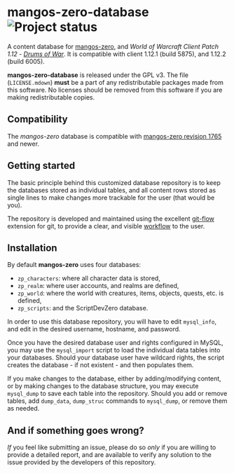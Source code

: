 mangos-zero-database ![Project status](http://getmangos.com/assets/img/repository-status-maintained.png)
====================
A content database for [mangos-zero][10], and *World of Warcraft Client Patch
1.12* - [_Drums of War_][50]. It is compatible with client 1.12.1 (build 5875),
and 1.12.2 (build 6005).

**mangos-zero-database** is released under the GPL v3.  The file (`LICENSE.mdown`)
**must** be a part of any redistributable packages made from this software.  No
licenses should be removed from this software if you are making redistributable
copies.


Compatibility
-------------
The *mangos-zero* database is compatible with [mangos-zero revision 1765][10]
and newer.


Getting started
---------------
The basic principle behind this customized database repository is to keep the
databases stored as individual tables, and all content rows stored as single
lines to make changes more trackable for the user (that would be you).

The repository is developed and maintained using the excellent [git-flow][110]
extension for git, to provide a clear, and visible [workflow][111] to the user.


Installation
------------
By default **mangos-zero** uses four databases:

* `zp_characters`: where all character data is stored,
* `zp_realm`: where user accounts, and realms are defined,
* `zp_world`: where the world with creatures, items, objects, quests, etc. is defined,
* `zp_scripts`: and the ScriptDevZero database.

In order to use this database repository, you will have to edit `mysql_info`,
and edit in the desired username, hostname, and password.

Once you have the desired database user and rights configured in MySQL, you may
use the `mysql_import` script to load the individual data tables into your
databases.  Should your database user have wildcard rights, the script creates
the database - if not existent - and then populates them.

If you make changes to the database, either by adding/modifying content, or by
making changes to the database structure, you may execute `mysql_dump` to save
each table into the repository.  Should you add or remove tables, add `dump_data`,
`dump_struc` commands to `mysql_dump`, or remove them as needed.


And if something goes wrong?
----------------------------
_If_ you feel like submitting an issue, please do so *only* if you are willing
to provide a detailed report, and are available to verify any solution to the
issue provided by the developers of this repository.


[1]: https://github.com/mangos-zero "mangos-zero"

[10]: https://github.com/mangos-zero/server "mangos zero"
[11]: https://github.com/mangos-zero/scriptdev0 "script bindings"
[12]: https://github.com/mangos-zero/database "content database"

[50]: http://eu.blizzard.com/en-gb/games/wow/ "World of Warcraft"
[51]: http://www.wowpedia.org/Patch_1.12.0 "WoW 1.12.0 - Drums of War"

[101]: http://github.com/ "github - social coding"

[110]: http://nvie.com/posts/a-successful-git-branching-model/ "git flow extension"
[111]: http://yakiloo.com/getting-started-git-flow/ "git flow workflow"
